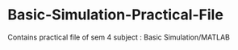 # Basic-Simulation-Practical-File
Contains practical file of sem 4 subject : Basic Simulation/MATLAB
